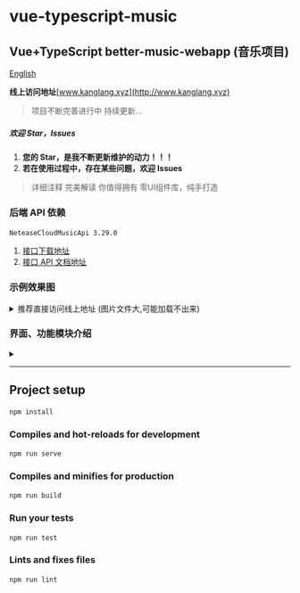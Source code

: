 # vue-typescript-music

## Vue+TypeScript better-music-webapp (音乐项目)

[English](./README.en.md)

**线上访问地址**[www.kanglang.xyz](http://www.kanglang.xyz)

> 项目不断完善进行中 持续更新...

##### 欢迎 Star，Issues

1. **您的 Star，是我不断更新维护的动力！！！**
2. **若在使用过程中，存在某些问题，欢迎 Issues**

> 详细注释 完美解读 你值得拥有
> 零UI组件库，纯手打造

### 后端 API 依赖

`NeteaseCloudMusicApi 3.29.0`

1. [接口下载地址](https://github.com/Binaryify/NeteaseCloudMusicApi)
2. [接口 API 文档地址](https://binaryify.github.io/NeteaseCloudMusicApi/#/?id=neteasecloudmusicapi)

### 示例效果图
<details>
<summary> 推荐直接访问线上地址 (图片文件大,可能加载不出来)</summary>

![搜索页、搜索结果](./src/doc/images/search.gif)
![热门歌手页](./src/doc/images/singer.gif)
![音乐播放](./src/doc/images/player.gif)
![新建歌单](./src/doc/images/createSong.gif)

</details>


### 界面、功能模块介绍
<details>
<summary></summary>

**我的页面**

- [x] 登录
- [x] 播放历史
- [ ] 我的电台
- [ ] 我的收藏
- [ ] 关注新歌
- [ ] 我的音乐
- [ ] 我喜欢的音乐

**默认页（音乐馆）**

- [x] banner 轮播图
- [x] 推荐歌单
- [x] 新碟
- [ ] 推荐新音乐
- [ ] 推荐电台
- [ ] 排行榜
- [ ] 推荐节目
- [ ] 推荐 MV


**搜索页面**

- [x] 热搜榜
- [x] 历史记录
- [x] 歌手分类
- [x] 搜索输入框功能

**搜索结果**

- [x] 搜索结果导航
- [x] 综合
- [x] 单曲
- [x] 视频
- [x] 歌手
- [x] 专辑
- [x] 歌单
- [x] 电台
- [x] 用户

**歌手详情**

- [x] 主页
- [x] 专辑
- [x] MV

**音频播放**

- [x] 播放
- [x] 上下首播放
- [x] 滑动切换播放
- [x] 播放模式
- [x] 播放列表
- [x] 收藏歌单
- [x] 删除播放列表
- [x] 下载当前播放音乐
- [ ] 歌词

**视屏页面**

`暂未开放`

</details>


---

## Project setup

```
npm install
```

### Compiles and hot-reloads for development

```
npm run serve
```

### Compiles and minifies for production

```
npm run build
```

### Run your tests

```
npm run test
```

### Lints and fixes files

```
npm run lint
```

